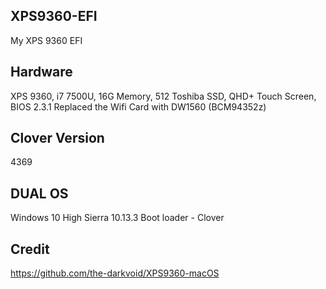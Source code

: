 ## XPS9360-EFI
My XPS 9360 EFI

## Hardware
XPS 9360, i7 7500U, 16G Memory, 512 Toshiba SSD, QHD+ Touch Screen, BIOS 2.3.1
Replaced the Wifi Card with DW1560 (BCM94352z)

## Clover Version
4369

## DUAL OS
Windows 10
High Sierra 10.13.3
Boot loader - Clover

## Credit
https://github.com/the-darkvoid/XPS9360-macOS
